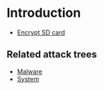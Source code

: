 # Introduction

* [Encrypt SD card](encryption.md)

## Related attack trees

* [Malware](attack-trees:docs/malware/README)
* [System](attack-trees:docs/system/README)
